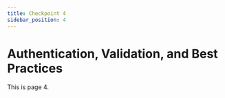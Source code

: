 ```yaml
---
title: Checkpoint 4
sidebar_position: 4
---
```


# Authentication, Validation, and Best Practices

This is page 4.